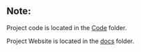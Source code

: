 ## Note: 

Project code is located in the [Code](Code) folder.

Project Website is located in the [docs](docs) folder.